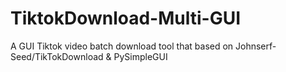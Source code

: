 # TiktokDownload-Multi-GUI
A GUI Tiktok video batch download tool that based on Johnserf-Seed/TikTokDownload &amp; PySimpleGUI
